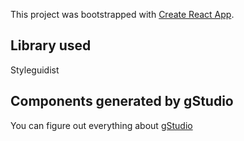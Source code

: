 This project was bootstrapped with [Create React App](https://github.com/facebook/create-react-app).

## Library used
Styleguidist

## Components generated by gStudio
You can figure out everything about [gStudio](http://gstudioapp.com)